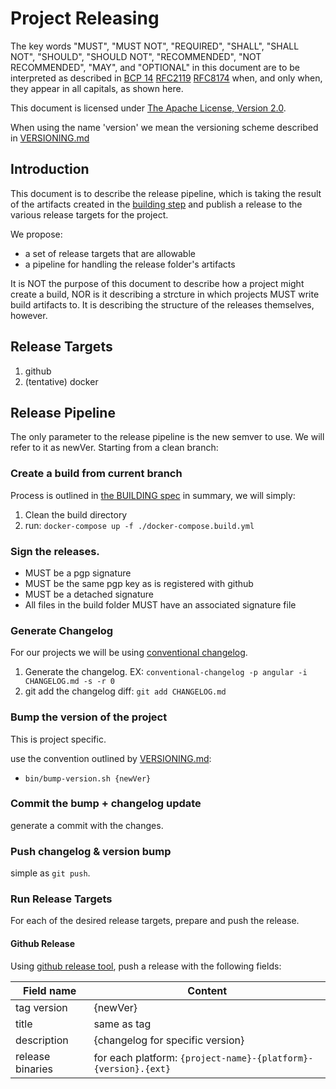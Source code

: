 # Project Releasing

The key words "MUST", "MUST NOT", "REQUIRED", "SHALL", "SHALL NOT", "SHOULD", "SHOULD NOT", "RECOMMENDED", "NOT RECOMMENDED", "MAY", and "OPTIONAL" in this document are to be interpreted as described in [BCP 14](https://tools.ietf.org/html/bcp14) [RFC2119](https://tools.ietf.org/html/rfc2119) [RFC8174](https://tools.ietf.org/html/rfc8174) when, and only when, they appear in all capitals, as shown here.

This document is licensed under [The Apache License, Version 2.0](https://www.apache.org/licenses/LICENSE-2.0.html).

When using the name 'version' we mean the versioning scheme described in [VERSIONING.md](VERSIONING.md)

## Introduction

This document is to describe the release pipeline, which is taking the result of the artifacts created in the [building step](BUILDING.md) and publish a release to the various release targets for the project.

We propose:
 - a set of release targets that are allowable
 - a pipeline for handling the release folder's artifacts

It is NOT the purpose of this document to describe how a project might create a build, NOR is it describing a strcture in which projects MUST write build artifacts to. It is describing the structure of the releases themselves, however.

## Release Targets
1. github
2. (tentative) docker

## Release Pipeline
The only parameter to the release pipeline is the new semver to use. We will refer to it as newVer.
Starting from a clean branch:

### Create a build from current branch
Process is outlined in [the BUILDING spec](building.md)
in summary, we will simply:
1. Clean the build directory
2. run: `docker-compose up -f ./docker-compose.build.yml`

### Sign the releases.
 - MUST be a pgp signature
 - MUST be the same pgp key as is registered with github
 - MUST be a detached signature
 - All files in the build folder MUST have an associated signature file

### Generate Changelog
For our projects we will be using [conventional changelog](https://github.com/conventional-changelog/conventional-changelog).

1. Generate the changelog. EX: `conventional-changelog -p angular -i CHANGELOG.md -s -r 0`
2. git add the changelog diff: `git add CHANGELOG.md`

### Bump the version of the project
This is project specific.

use the convention outlined by [VERSIONING.md](VERSIONING.md):
 - `bin/bump-version.sh {newVer}`

### Commit the bump + changelog update
generate a commit with the changes.

### Push changelog & version bump
simple as `git push`.

### Run Release Targets
For each of the desired release targets, prepare and push the release.

#### Github Release
Using [github release tool](https://github.com/c4milo/github-release), push a release with the following fields:


| Field name       | Content                                                        |
| ---------------- | -------------------------------------------------------------- |
| tag version      | {newVer}                                                       |
| title            | same as tag                                                    |
| description      | {changelog for specific version}                               |
| release binaries | for each platform: `{project-name}-{platform}-{version}.{ext}` |
